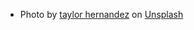 <ul>
    <li>Photo by <a href="https://unsplash.com/@taylormae?utm_source=unsplash&utm_medium=referral&utm_content=creditCopyText">taylor hernandez</a> on <a href="https://unsplash.com/?utm_source=unsplash&utm_medium=referral&utm_content=creditCopyText">Unsplash</a>
  </li>
</ul>